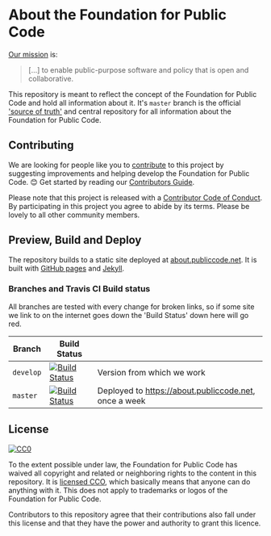 # About the Foundation for Public Code

[Our mission](organization/mission.md) is:

> [...] to enable public-purpose software and policy that is open and collaborative.

This repository is meant to reflect the concept of the Foundation for Public Code and hold all information about it.
It's `master` branch is the official ['source of truth'](GOVERNANCE.md) and central repository for all information about the Foundation for Public Code.

## Contributing

We are looking for people like you to [contribute](CONTRIBUTING.md) to this project by suggesting improvements and helping develop the Foundation for Public Code. 😊 Get started by reading our [Contributors Guide](CONTRIBUTING.md).

Please note that this project is released with a [Contributor Code of Conduct](CODE_OF_CONDUCT.md). By participating in this project you agree to abide by its terms. Please be lovely to all other community members.

## Preview, Build and Deploy

The repository builds to a static site deployed at [about.publiccode.net](https://about.publiccode.net/). It is built with [GitHub pages](https://pages.github.com) and [Jekyll](https://jekyllrb.com/).

### Branches and Travis CI Build status

All branches are tested with every change for broken links, so if some site we link to on the internet goes down the 'Build Status' down here will go red.

| Branch | Build Status | |
|----|----|----|
| `develop` | [![Build Status](https://travis-ci.org/publiccodenet/about.svg?branch=develop)](https://travis-ci.org/publiccodenet/about/branches) | Version from which we work |
| `master` | [![Build Status](https://travis-ci.org/publiccodenet/about.svg?branch=master)](https://travis-ci.org/publiccodenet/about/branches) | Deployed to <https://about.publiccode.net>, once a week |

## License

[![CC0](https://licensebuttons.net/p/zero/1.0/88x31.png)](https://creativecommons.org/publicdomain/zero/1.0/)

To the extent possible under law, the Foundation for Public Code has waived all copyright and related or neighboring rights to the content in this repository. It is [licensed CCO](https://creativecommons.org/publicdomain/zero/1.0/), which basically means that anyone can do anything with it. This does not apply to trademarks or logos of the Foundation for Public Code.

Contributors to this repository agree that their contributions also fall under this license and that they have the power and authority to grant this licence.
